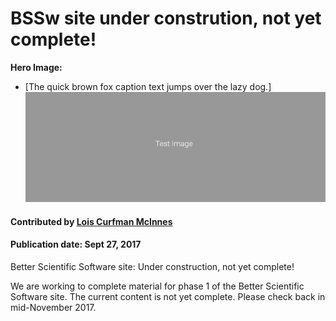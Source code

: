 
# BSSw site under constrution, not yet complete!


**Hero Image:**

- [The quick brown fox caption text jumps over the lazy dog.]<img src='https://github.com/BSSWimageteam/bsswimagery/raw/master/Blog_hero_test_1176_432.png' />


#### Contributed by [Lois Curfman McInnes](https://github.com/curfman "Lois Curfman McInnes GitHub Profile")

#### Publication date: Sept 27, 2017

Better Scientific Software site: Under construction, not yet complete!

We are working to complete material for phase 1 of the Better Scientific Software site.  The current content is not yet complete.  Please check back in mid-November 2017.

<!---
Publish: Yes
Categories: collaboration
Topics: discussion forums, Q&A sites
Tags: bssw-blog-article
Level: 2
Prerequisites: default
Aggregate: none
--->
